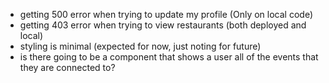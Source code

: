 - getting 500 error when trying to update my profile (Only on local code)
- getting 403 error when trying to view restaurants (both deployed and local)
- styling is minimal (expected for now, just noting for future)
- is there going to be a component that shows a user all of the events that they are connected to?
